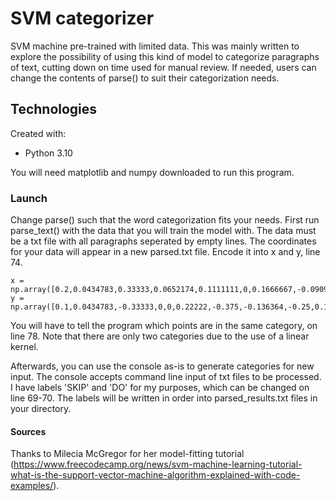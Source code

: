 # SVM categorizer

SVM machine pre-trained with limited data. This was mainly written to explore the possibility of using this kind of model to categorize paragraphs of text, cutting down on time used for manual review.
If needed, users can change the contents of parse() to suit their categorization needs.

## Technologies
Created with:
* Python 3.10

You will need matplotlib and numpy downloaded to run this program.

### Launch

Change parse() such that the word categorization fits your needs.
First run parse_text() with the data that you will train the model with. The data must be a txt file with all paragraphs seperated by empty lines. 
The coordinates for your data will appear in a new parsed.txt file. Encode it into x and y, line 74. 

```
x = np.array([0.2,0.0434783,0.33333,0.0652174,0.1111111,0,0.1666667,-0.0909091,0,-0.25,0.0294118,0.04])
y = np.array([0.1,0.0434783,-0.33333,0,0,0.22222,-0.375,-0.136364,-0.25,0.125,-0.323529,-0.08])
```

You will have to tell the program which points are in the same category, on line 78. Note that there are only two categories due to the use of a linear kernel.

Afterwards, you can use the console as-is to generate categories for new input. The console accepts command line input of txt files to be processed. I have labels 'SKIP' and 'DO' for my purposes, which can be changed on line 69-70. The labels will be written in order into parsed_results.txt files in your directory.

#### Sources

Thanks to Milecia McGregor for her model-fitting tutorial (https://www.freecodecamp.org/news/svm-machine-learning-tutorial-what-is-the-support-vector-machine-algorithm-explained-with-code-examples/).

